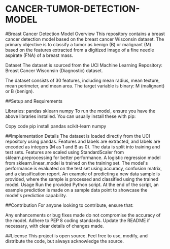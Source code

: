 # CANCER-TUMOR-DETECTION-MODEL
#Breast Cancer Detection Model
Overview
This repository contains a breast cancer detection model based on the breast cancer Wisconsin dataset. The primary objective is to classify a tumor as benign (B) or malignant (M) based on the features extracted from a digitized image of a fine needle aspirate (FNA) of a breast mass.

Dataset
The dataset is sourced from the UCI Machine Learning Repository: Breast Cancer Wisconsin (Diagnostic) dataset.

The dataset consists of 30 features, including mean radius, mean texture, mean perimeter, and mean area. The target variable is binary: M (malignant) or B (benign).

##Setup and Requirements

Libraries:
pandas
sklearn
numpy
To run the model, ensure you have the above libraries installed. You can usually install these with pip:

Copy code
pip install pandas scikit-learn numpy


##Implementation Details
The dataset is loaded directly from the UCI repository using pandas.
Features and labels are extracted, and labels are encoded as integers (M as 1 and B as 0).
The data is split into training and test sets.
Features are scaled using StandardScaler from sklearn.preprocessing for better performance.
A logistic regression model from sklearn.linear_model is trained on the training set.
The model's performance is evaluated on the test set using accuracy, confusion matrix, and a classification report.
An example of predicting a new data sample is provided, where the sample is processed and classified using the trained model.
Usage
Run the provided Python script. At the end of the script, an example prediction is made on a sample data point to showcase the model's prediction capability.

##Contribution
For anyone looking to contribute, ensure that:

Any enhancements or bug fixes made do not compromise the accuracy of the model.
Adhere to PEP 8 coding standards.
Update the README if necessary, with clear details of changes made.

##License
This project is open source. Feel free to use, modify, and distribute the code, but always acknowledge the source.

